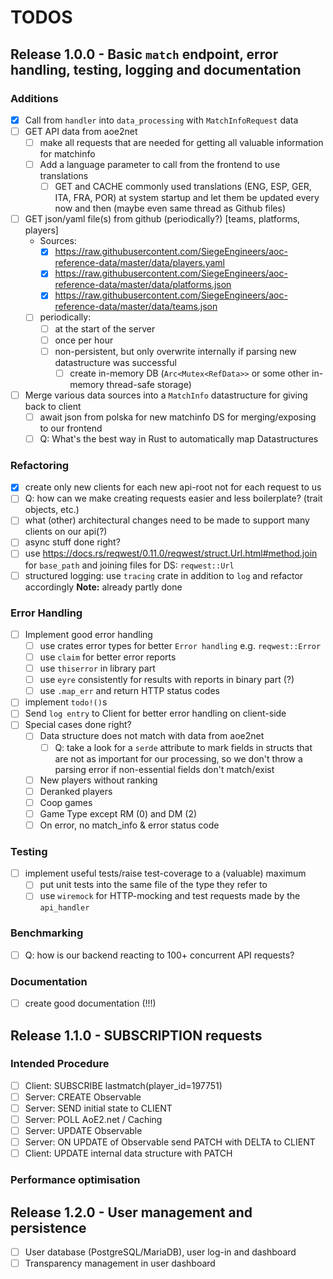 # TODOS

## Release 1.0.0 - Basic `match` endpoint, error handling, testing, logging and documentation

### Additions
- [X] Call from `handler` into `data_processing` with `MatchInfoRequest` data
- [ ] GET API data from aoe2net
    - [ ] make all requests that are needed for getting all valuable information for matchinfo
    - [ ] Add a language parameter to call from the frontend to use translations
        - [ ] GET and CACHE commonly used translations (ENG, ESP, GER, ITA, FRA, POR) at system startup and
              let them be updated every now and then (maybe even same thread as Github files)
- [ ] GET json/yaml file(s) from github (periodically?) [teams, platforms, players]
    - Sources:
        - [X] https://raw.githubusercontent.com/SiegeEngineers/aoc-reference-data/master/data/players.yaml
        - [X] https://raw.githubusercontent.com/SiegeEngineers/aoc-reference-data/master/data/platforms.json
        - [X] https://raw.githubusercontent.com/SiegeEngineers/aoc-reference-data/master/data/teams.json
    - [ ] periodically:
        - [ ] at the start of the server
        - [ ] once per hour
        - [ ] non-persistent, but only overwrite internally if parsing new datastructure was successful
            - [ ] create in-memory DB (`Arc<Mutex<RefData>>` or some other in-memory thread-safe storage)
- [ ] Merge various data sources into a `MatchInfo` datastructure for giving back to client
    - [ ] await json from polska for new matchinfo DS for merging/exposing to our frontend
    - [ ] Q: What's the best way in Rust to automatically map Datastructures

### Refactoring
- [X] create only new clients for each new api-root not for each request to us
- [ ] Q: how can we make creating requests easier and less boilerplate? (trait objects, etc.)
- [ ] what (other) architectural changes need to be made to support many clients on our api(?)
- [ ] async stuff done right?
- [ ] use <https://docs.rs/reqwest/0.11.0/reqwest/struct.Url.html#method.join> for `base_path` and joining files for DS: `reqwest::Url`
- [ ] structured logging: use `tracing` crate in addition to `log` and refactor accordingly
      __Note:__ already partly done

### Error Handling
- [ ] Implement good error handling
    - [ ] use crates error types for better `Error handling` e.g. `reqwest::Error`
    - [ ] use `claim` for better error reports
    - [ ] use `thiserror` in library part
    - [ ] use `eyre` consistently for results with reports in binary part (?)
    - [ ] use `.map_err` and return HTTP status codes
- [ ] implement `todo!()`s
- [ ] Send `log entry` to Client for better error handling on client-side
- [ ] Special cases done right?
    - [ ] Data structure does not match with data from aoe2net
        - [ ] Q: take a look for a `serde` attribute to mark fields in structs that are not as important for our processing,
              so we don't throw a parsing error if non-essential fields don't match/exist
    - [ ] New players without ranking
    - [ ] Deranked players
    - [ ] Coop games
    - [ ] Game Type except RM (0) and DM (2)
    - [ ] On error, no match_info & error status code

### Testing
- [ ] implement useful tests/raise test-coverage to a (valuable) maximum
    - [ ] put unit tests into the same file of the type they refer to
    - [ ] use `wiremock` for HTTP-mocking and test requests made by the `api_handler`

### Benchmarking
- [ ] Q: how is our backend reacting to 100+ concurrent API requests?

### Documentation
- [ ] create good documentation (!!!)

## Release 1.1.0 - SUBSCRIPTION requests

### Intended Procedure
- [ ] Client: SUBSCRIBE lastmatch(player_id=197751)
- [ ] Server: CREATE Observable
- [ ] Server: SEND initial state to CLIENT
- [ ] Server: POLL AoE2.net / Caching
- [ ] Server: UPDATE Observable
- [ ] Server: ON UPDATE of Observable send PATCH with DELTA to CLIENT
- [ ] Client: UPDATE internal data structure with PATCH

### Performance optimisation

## Release 1.2.0 - User management and persistence

- [ ] User database (PostgreSQL/MariaDB), user log-in and dashboard
- [ ] Transparency management in user dashboard
